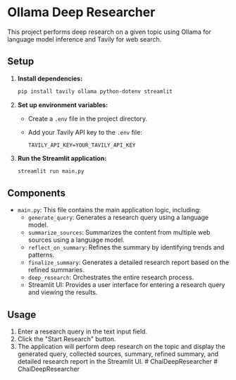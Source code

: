 # Ollama Deep Researcher

This project performs deep research on a given topic using Ollama for language model inference and Tavily for web search.

## Setup

1.  **Install dependencies:**

    ```bash
    pip install tavily ollama python-dotenv streamlit
    ```

2.  **Set up environment variables:**
    *   Create a `.env` file in the project directory.
    *   Add your Tavily API key to the `.env` file:

        ```
        TAVILY_API_KEY=YOUR_TAVILY_API_KEY
        ```

3.  **Run the Streamlit application:**

    ```bash
    streamlit run main.py
    ```

## Components

*   `main.py`: This file contains the main application logic, including:
    *   `generate_query`: Generates a research query using a language model.
    *   `summarize_sources`: Summarizes the content from multiple web sources using a language model.
    *   `reflect_on_summary`: Refines the summary by identifying trends and patterns.
    *   `finalize_summary`: Generates a detailed research report based on the refined summaries.
    *   `deep_research`: Orchestrates the entire research process.
    *   Streamlit UI: Provides a user interface for entering a research query and viewing the results.

## Usage

1.  Enter a research query in the text input field.
2.  Click the "Start Research" button.
3.  The application will perform deep research on the topic and display the generated query, collected sources, summary, refined summary, and detailed research report in the Streamlit UI.
#   C h a i D e e p R e s e a r c h e r  
 #   C h a i D e e p R e s e a r c h e r  
 